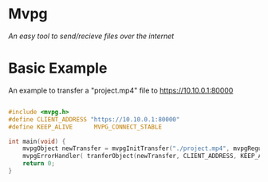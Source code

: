 # Mvpg
*An easy tool to send/recieve files over the internet*

# Basic Example
An example to transfer a "project.mp4" file to https://10.10.0.1:80000
```C

#include <mvpg.h>
#define CLIENT_ADDRESS "https://10.10.0.1:80000"
#define KEEP_ALIVE      MVPG_CONNECT_STABLE

int main(void) {
    mvpgObject newTransfer = mvpgInitTransfer("./project.mp4", mvpgRegular);
    mvpgErrorHandler( tranferObject(newTransfer, CLIENT_ADDRESS, KEEP_ALIVE), "failed to initiate transfer");
    return 0;
}
```
